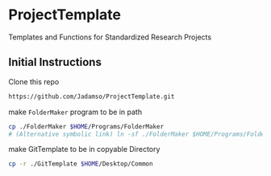 # ProjectTemplate
Templates and Functions for Standardized Research Projects


## Initial Instructions


Clone this repo

```bash
https://github.com/Jadamso/ProjectTemplate.git

```

make `FolderMaker` program to be in path

```bash
cp ./FolderMaker $HOME/Programs/FolderMaker
# (Alternative symbolic link) ln -sf ./FolderMaker $HOME/Programs/FolderMaker

```

make GitTemplate to be in copyable Directory

```bash
cp -r ./GitTemplate $HOME/Desktop/Common

```

